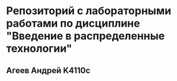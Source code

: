 #  Репозиторий с лабораторными работами по дисциплине "Введение в распределенные технологии"

## Агеев Андрей K4110c